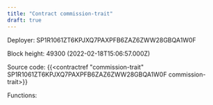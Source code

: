 ```yaml
---
title: "Contract commission-trait"
draft: true
---
```

Deployer: SP1R1061ZT6KPJXQ7PAXPFB6ZAZ6ZWW28GBQA1W0F


 



Block height: 49300 (2022-02-18T15:06:57.000Z)

Source code: {{<contractref "commission-trait" SP1R1061ZT6KPJXQ7PAXPFB6ZAZ6ZWW28GBQA1W0F commission-trait>}}

Functions:


